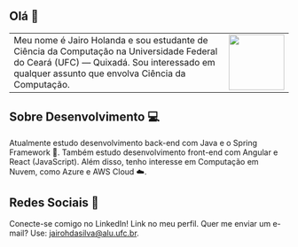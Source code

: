 ## Olá 👋

<table>
  <tr>
    <td align="left" style="width: 100%;">
      Meu nome é Jairo Holanda e sou estudante de Ciência da Computação na Universidade Federal do Ceará (UFC) — Quixadá. Sou interessado em qualquer assunto que envolva Ciência da Computação.
    </td>
    <td align="right">
      <img src="https://media1.tenor.com/m/yrzeuODrBDYAAAAC/salesman-edit-after-effects-tik-tok-style-salesman-gong-yoo-noding.gif" width="100" height="100">
    </td>
  </tr>
</table>

## Sobre Desenvolvimento 💻

Atualmente estudo desenvolvimento back-end com Java e o Spring Framework 🌱. Também estudo desenvolvimento front-end com Angular e React (JavaScript). Além disso, tenho interesse em Computação em Nuvem, como Azure e AWS Cloud ☁️.

## Redes Sociais 👥

Conecte-se comigo no LinkedIn! Link no meu perfil. Quer me enviar um e-mail? Use: [jairohdasilva@alu.ufc.br](mailto:jairohdasilva@alu.ufc.br).
